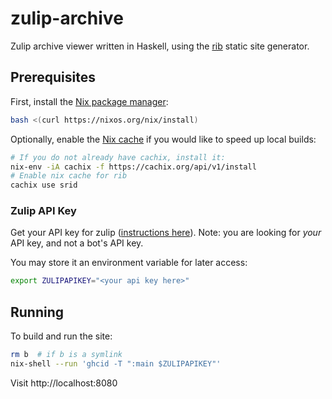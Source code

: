 # zulip-archive

Zulip archive viewer written in Haskell, using the [rib](https://github.com/srid/rib) static site generator.

## Prerequisites

First, install the [Nix package manager](https://nixos.org/nix/):

``` bash
bash <(curl https://nixos.org/nix/install)
```

Optionally, enable the [Nix cache](https://srid.cachix.org/) if you would like to speed up local builds:

``` bash
# If you do not already have cachix, install it:
nix-env -iA cachix -f https://cachix.org/api/v1/install
# Enable nix cache for rib
cachix use srid
```

### Zulip API Key

Get your API key for zulip ([instructions here](https://zulipchat.com/api/api-keys)). Note: you are looking for *your* API key, and not a bot's API key.

You may store it an environment variable for later access:

```bash
export ZULIPAPIKEY="<your api key here>"
```

## Running

To build and run the site:

```bash
rm b  # if b is a symlink
nix-shell --run 'ghcid -T ":main $ZULIPAPIKEY"'
```

Visit http://localhost:8080 
